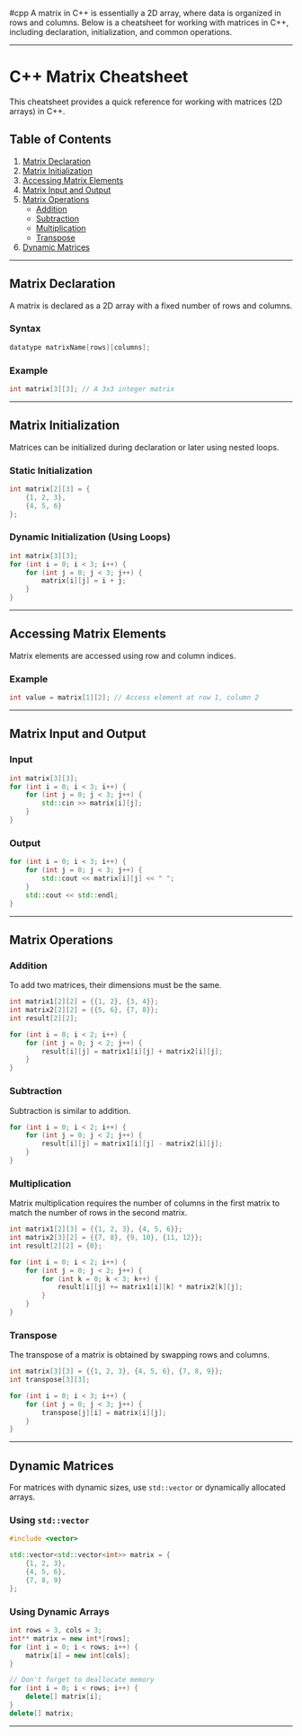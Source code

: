 #cpp 
A matrix in C++ is essentially a 2D array, where data is organized in rows and columns. Below is a cheatsheet for working with matrices in C++, including declaration, initialization, and common operations.

---

# C++ Matrix Cheatsheet

This cheatsheet provides a quick reference for working with matrices (2D arrays) in C++.

## Table of Contents
1. [Matrix Declaration](#matrix-declaration)
2. [Matrix Initialization](#matrix-initialization)
3. [Accessing Matrix Elements](#accessing-matrix-elements)
4. [Matrix Input and Output](#matrix-input-and-output)
5. [Matrix Operations](#matrix-operations)
   - [Addition](#addition)
   - [Subtraction](#subtraction)
   - [Multiplication](#multiplication)
   - [Transpose](#transpose)
6. [Dynamic Matrices](#dynamic-matrices)

---

## Matrix Declaration

A matrix is declared as a 2D array with a fixed number of rows and columns.

### Syntax
```cpp
datatype matrixName[rows][columns];
```

### Example
```cpp
int matrix[3][3]; // A 3x3 integer matrix
```

---

## Matrix Initialization

Matrices can be initialized during declaration or later using nested loops.

### Static Initialization
```cpp
int matrix[2][3] = {
    {1, 2, 3},
    {4, 5, 6}
};
```

### Dynamic Initialization (Using Loops)
```cpp
int matrix[3][3];
for (int i = 0; i < 3; i++) {
    for (int j = 0; j < 3; j++) {
        matrix[i][j] = i + j;
    }
}
```

---

## Accessing Matrix Elements

Matrix elements are accessed using row and column indices.

### Example
```cpp
int value = matrix[1][2]; // Access element at row 1, column 2
```

---

## Matrix Input and Output

### Input
```cpp
int matrix[3][3];
for (int i = 0; i < 3; i++) {
    for (int j = 0; j < 3; j++) {
        std::cin >> matrix[i][j];
    }
}
```

### Output
```cpp
for (int i = 0; i < 3; i++) {
    for (int j = 0; j < 3; j++) {
        std::cout << matrix[i][j] << " ";
    }
    std::cout << std::endl;
}
```

---

## Matrix Operations

### Addition
To add two matrices, their dimensions must be the same.

```cpp
int matrix1[2][2] = {{1, 2}, {3, 4}};
int matrix2[2][2] = {{5, 6}, {7, 8}};
int result[2][2];

for (int i = 0; i < 2; i++) {
    for (int j = 0; j < 2; j++) {
        result[i][j] = matrix1[i][j] + matrix2[i][j];
    }
}
```

### Subtraction
Subtraction is similar to addition.

```cpp
for (int i = 0; i < 2; i++) {
    for (int j = 0; j < 2; j++) {
        result[i][j] = matrix1[i][j] - matrix2[i][j];
    }
}
```

### Multiplication
Matrix multiplication requires the number of columns in the first matrix to match the number of rows in the second matrix.

```cpp
int matrix1[2][3] = {{1, 2, 3}, {4, 5, 6}};
int matrix2[3][2] = {{7, 8}, {9, 10}, {11, 12}};
int result[2][2] = {0};

for (int i = 0; i < 2; i++) {
    for (int j = 0; j < 2; j++) {
        for (int k = 0; k < 3; k++) {
            result[i][j] += matrix1[i][k] * matrix2[k][j];
        }
    }
}
```

### Transpose
The transpose of a matrix is obtained by swapping rows and columns.

```cpp
int matrix[3][3] = {{1, 2, 3}, {4, 5, 6}, {7, 8, 9}};
int transpose[3][3];

for (int i = 0; i < 3; i++) {
    for (int j = 0; j < 3; j++) {
        transpose[j][i] = matrix[i][j];
    }
}
```

---

## Dynamic Matrices

For matrices with dynamic sizes, use `std::vector` or dynamically allocated arrays.

### Using `std::vector`
```cpp
#include <vector>

std::vector<std::vector<int>> matrix = {
    {1, 2, 3},
    {4, 5, 6},
    {7, 8, 9}
};
```

### Using Dynamic Arrays
```cpp
int rows = 3, cols = 3;
int** matrix = new int*[rows];
for (int i = 0; i < rows; i++) {
    matrix[i] = new int[cols];
}

// Don't forget to deallocate memory
for (int i = 0; i < rows; i++) {
    delete[] matrix[i];
}
delete[] matrix;
```

---